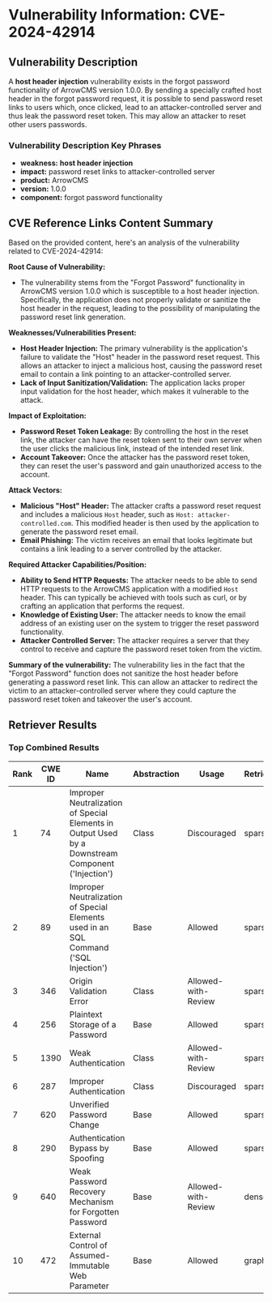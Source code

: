 # Vulnerability Information: CVE-2024-42914

## Vulnerability Description
A **host header injection** vulnerability exists in the forgot password functionality of ArrowCMS version 1.0.0. By sending a specially crafted host header in the forgot password request, it is possible to send password reset links to users which, once clicked, lead to an attacker-controlled server and thus leak the password reset token. This may allow an attacker to reset other users passwords.

### Vulnerability Description Key Phrases
- **weakness:** **host header injection**
- **impact:** password reset links to attacker-controlled server
- **product:** ArrowCMS
- **version:** 1.0.0
- **component:** forgot password functionality

## CVE Reference Links Content Summary
Based on the provided content, here's an analysis of the vulnerability related to CVE-2024-42914:

**Root Cause of Vulnerability:**
- The vulnerability stems from the "Forgot Password" functionality in ArrowCMS version 1.0.0 which is susceptible to a host header injection. Specifically, the application does not properly validate or sanitize the host header in the request, leading to the possibility of manipulating the password reset link generation.

**Weaknesses/Vulnerabilities Present:**
- **Host Header Injection:** The primary vulnerability is the application's failure to validate the "Host" header in the password reset request. This allows an attacker to inject a malicious host, causing the password reset email to contain a link pointing to an attacker-controlled server.
- **Lack of Input Sanitization/Validation:** The application lacks proper input validation for the host header, which makes it vulnerable to the attack.

**Impact of Exploitation:**
- **Password Reset Token Leakage:** By controlling the host in the reset link, the attacker can have the reset token sent to their own server when the user clicks the malicious link, instead of the intended reset link.
- **Account Takeover:** Once the attacker has the password reset token, they can reset the user's password and gain unauthorized access to the account.

**Attack Vectors:**
- **Malicious "Host" Header:** The attacker crafts a password reset request and includes a malicious `Host` header, such as `Host: attacker-controlled.com`. This modified header is then used by the application to generate the password reset email.
- **Email Phishing:** The victim receives an email that looks legitimate but contains a link leading to a server controlled by the attacker.

**Required Attacker Capabilities/Position:**
- **Ability to Send HTTP Requests:** The attacker needs to be able to send HTTP requests to the ArrowCMS application with a modified `Host` header. This can typically be achieved with tools such as curl, or by crafting an application that performs the request.
- **Knowledge of Existing User:** The attacker needs to know the email address of an existing user on the system to trigger the reset password functionality.
- **Attacker Controlled Server:** The attacker requires a server that they control to receive and capture the password reset token from the victim.

**Summary of the vulnerability:**
The vulnerability lies in the fact that the "Forgot Password" function does not sanitize the host header before generating a password reset link. This can allow an attacker to redirect the victim to an attacker-controlled server where they could capture the password reset token and takeover the user's account.

## Retriever Results

### Top Combined Results

| Rank | CWE ID | Name | Abstraction | Usage  | Retrievers | Individual Scores |
|------|--------|------|-------------|-------|------------|-------------------|
| 1 | 74 | Improper Neutralization of Special Elements in Output Used by a Downstream Component ('Injection') | Class | Discouraged | sparse | 0.493 |
| 2 | 89 | Improper Neutralization of Special Elements used in an SQL Command ('SQL Injection') | Base | Allowed | sparse | 0.371 |
| 3 | 346 | Origin Validation Error | Class | Allowed-with-Review | sparse | 0.370 |
| 4 | 256 | Plaintext Storage of a Password | Base | Allowed | sparse | 0.368 |
| 5 | 1390 | Weak Authentication | Class | Allowed-with-Review | sparse | 0.364 |
| 6 | 287 | Improper Authentication | Class | Discouraged | sparse | 0.361 |
| 7 | 620 | Unverified Password Change | Base | Allowed | sparse | 0.361 |
| 8 | 290 | Authentication Bypass by Spoofing | Base | Allowed | sparse | 0.361 |
| 9 | 640 | Weak Password Recovery Mechanism for Forgotten Password | Base | Allowed-with-Review | dense | 0.506 |
| 10 | 472 | External Control of Assumed-Immutable Web Parameter | Base | Allowed | graph | 0.002 |

